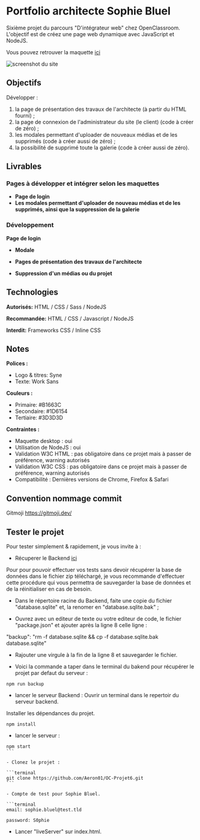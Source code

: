 # Portfolio architecte Sophie Bluel

Sixième projet du parcours "D'intégrateur web" chez OpenClassroom. L'objectif est de créez une page web dynamique avec JavaScript et NodeJS.

Vous pouvez retrouver la maquette [ici](https://www.figma.com/file/kfKHknHySoTibZfdolGAX6/Desktop?type=design&node-id=0-1&t=ybeVInBB1T6692ps-0)

![screenshot du site](./screenshot/*.png)

## Objectifs

Développer :

1. la page de présentation des travaux de l'architecte (à partir du HTML fourni) ;
2. la page de connexion de l'administrateur du site (le client) (code à créer de zéro) ;
3. les modales permettant d'uploader de nouveaux médias et de les supprimés (code à créer aussi de zéro) ;
4. la possibilité de supprimé toute la galerie (code à créer aussi de zéro).

## Livrables

### Pages à développer et intégrer selon les maquettes

- **Page de login**
- **Les modales permettant d'uploader de nouveau médias et de les supprimés, ainsi que la suppression de la galerie**

### Développement

**Page de login**

- **Modale**

- **Pages de présentation des travaux de l'architecte**

- **Suppression d'un médias ou du projet**

## Technologies

**Autorisés:** HTML / CSS / Sass / NodeJS

**Recommandée:** HTML / CSS / Javascript / NodeJS

**Interdit:** Frameworks CSS / Inline CSS

## Notes

**Polices :**

- Logo & titres: Syne
- Texte: Work Sans

**Couleurs :**

- Primaire: #B1663C
- Secondaire: #1D6154
- Tertiaire: #3D3D3D

**Contraintes :**

- Maquette desktop : oui
- Utilisation de NodeJS : oui
- Validation W3C HTML : pas obligatoire dans ce projet mais à passer de préférence, warning autorisés
- Validation W3C CSS : pas obligatoire dans ce projet mais à passer de préférence, warning autorisés
- Compatibilité : Dernières versions de Chrome, Firefox & Safari

## Convention nommage commit

Gitmoji https://gitmoji.dev/

## Tester le projet

Pour tester simplement & rapidement, je vous invite à :

- Récuperer le Backend [ici](https://github.com/OpenClassrooms-Student-Center/Portfolio-architecte-sophie-bluel.git)

Pour pour pouvoir effectuer vos tests sans devoir récupérer la base de données dans le fichier zip téléchargé, je vous recommande d'effectuer cette procédure qui vous permettra de sauvegarder la base de données et de la réinitialiser en cas de besoin.

- Dans le répertoire racine du Backend, faite une copie du fichier "database.sqlite" et, la renomer en "database.sqlite.bak" ;

- Ouvrez avec un editeur de texte ou votre editeur de code, le fichier "package.json" et ajouter après la ligne 8 celle ligne :

"backup": "rm -f database.sqlite && cp -f database.sqlite.bak database.sqlite"

- Rajouter une virgule à la fin de la ligne 8 et sauvegarder le fichier.

- Voici la commande a taper dans le terminal du bakend pour récupérer le projet par defaut du serveur :

```terminal
npm run backup

```

- lancer le serveur Backend :
  Ouvrir un terminal dans le repertoir du serveur backend.

Installer les dépendances du projet.

```terminal
npm install
```

- lancer le serveur :

````terminal
npm start
```

- Clonez le projet :

```terminal
git clone https://github.com/Aeron01/OC-Projet6.git
```

- Compte de test pour Sophie Bluel.

```terminal
email: sophie.bluel@test.tld

password: S0phie
````

- Lancer "liveServer" sur index.html.
